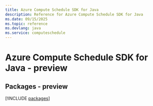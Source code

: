 ```yaml
---
title: Azure Compute Schedule SDK for Java
description: Reference for Azure Compute Schedule SDK for Java
ms.date: 09/15/2025
ms.topic: reference
ms.devlang: java
ms.service: computeschedule
---
```

# Azure Compute Schedule SDK for Java - preview
## Packages - preview
[!INCLUDE [packages](compute-schedule-index.md)]